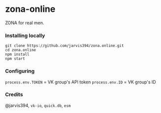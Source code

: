 # zona-online

ZONA for real men.

### Installing locally

```
git clone https://github.com/jarvis394/zona.online.git
cd zona.online
npm install
npm start
```

### Configuring

`process.env.TOKEN` = VK group's API token
`process.env.ID` = VK group's ID

### Credits

@jarvis394, `vk-io`, `quick.db`, `esm`
